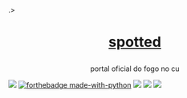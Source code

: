 .><h1 align="center">
    <a href="https://twitter.com/Spotted_do_tt">spotted</a>
</h1>
<p align="center">portal oficial do fogo no cu</p>

![](https://img.shields.io/static/v1?label=project%20version&message=v1.5&color=sucess&style=for-the-badge)
[![forthebadge made-with-python](http://ForTheBadge.com/images/badges/made-with-python.svg)](https://www.python.org/)
![](https://img.shields.io/static/v1?label=pyhon&message=2.7|3.5|3.6|3.7|3.8&color=informational&style=for-the-badge)
![](https://badges.frapsoft.com/os/v3/open-source.svg?v=103)
![](https://img.shields.io/discord/794297088246153246?color=7289da&label=Discord&logo=Discord&style=for-the-badge)
